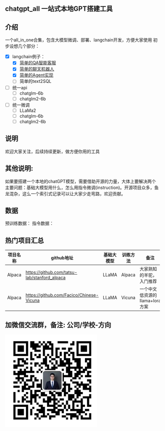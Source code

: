 ## chatgpt_all 一站式本地GPT搭建工具

## 介绍
一个all_in_one合集，包含大模型微调、部署、langchain开发，方便大家使用
初步设想几个部分：
- [x] langchain例子：
    - [x] [简单的QA智能客服](/Simple_QA_customer_service)
    - [x] [简单的聊天机器人](/Simple_chatbot)
    - [x] [简单的Agent实现](/Simple_Agent)
    - [ ] 简单的text2SQL
- [ ] 统一api
    - [ ] chatglm-6b
    - [ ] chatglm2-6b
- [ ] 统一微调
    - [ ] LLaMa2
    - [ ] chatglm-6b
    - [ ] chatglm2-6b

## 说明
欢迎大家关注，后续持续更新，做方便你用的工具


## 其他说明:
如果要搭建一个本地的chatGPT模型，需要借助开源的力量，大体上要解决两个主要问题：基础大模型用什么，怎么用指令微调(instruction)。开源项目众多，鱼龙混杂，这么一个索引式记录可以让大家少走弯路，欢迎贡献。

## 数据
预训练数据：
指令数据：
## 热门项目汇总
| 项目名称 | github地址 | 基础大模型 | 训练方法 | 备注 |
| ---- | ----- | ------ | ---- | ---- |
| Alpaca | https://github.com/tatsu-lab/stanford_alpaca| LLaMA | Alpaca | 大家熟知的羊驼，入门推荐
| Alpaca | https://github.com/Facico/Chinese-Vicuna| LLaMA | Vicuna | 一个中文低资源的llama+lora方案

## 加微信交流群，备注: 公司/学校-方向
<img src="img/zhou759405.jpg" alt="微信号:zhou759405" width="300" height="300" />
